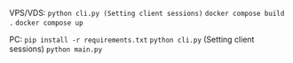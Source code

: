 VPS/VDS:
`python cli.py (Setting client sessions)`
`docker compose build .`
`docker compose up`

PC:
`pip install -r requirements.txt`
`python cli.py` (Setting client sessions)
`python main.py`
